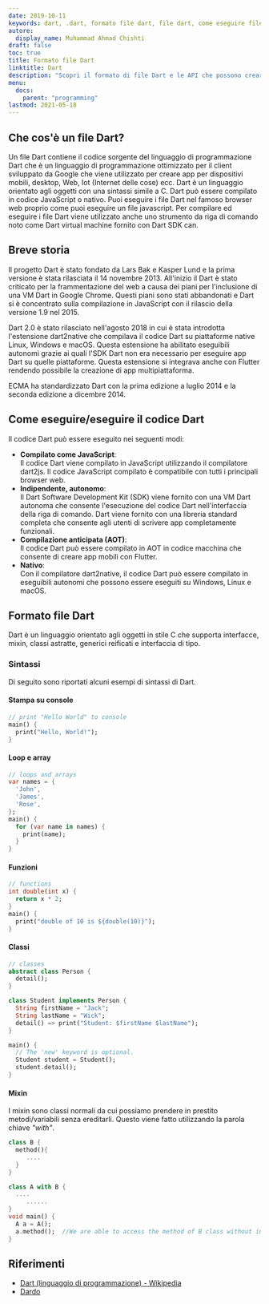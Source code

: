 ```yaml
---
date: 2019-10-11
keywords: dart, .dart, formato file dart, file dart, come eseguire file dart, estensione .dart
autore:
  display_name: Muhammad Ahmad Chishti
draft: false
toc: true
title: Formato file Dart
linktitle: Dart
description: "Scopri il formato di file Dart e le API che possono creare e aprire file Dart."
menu:
  docs:
    parent: "programming"
lastmod: 2021-05-18
---
```


## Che cos'è un file Dart? ##

Un file Dart contiene il codice sorgente del linguaggio di programmazione Dart che è un linguaggio di programmazione ottimizzato per il client sviluppato da Google che viene utilizzato per creare app per dispositivi mobili, desktop, Web, Iot (Internet delle cose) ecc. Dart è un linguaggio orientato agli oggetti con una sintassi simile a C. Dart può essere compilato in codice JavaScript o nativo. Puoi eseguire i file Dart nel famoso browser web proprio come puoi eseguire un file javascript. Per compilare ed eseguire i file Dart viene utilizzato anche uno strumento da riga di comando noto come Dart virtual machine fornito con Dart SDK can.

## Breve storia ##

Il progetto Dart è stato fondato da Lars Bak e Kasper Lund e la prima versione è stata rilasciata il 14 novembre 2013. All'inizio il Dart è stato criticato per la frammentazione del web a causa dei piani per l'inclusione di una VM Dart in Google Chrome. Questi piani sono stati abbandonati e Dart si è concentrato sulla compilazione in JavaScript con il rilascio della versione 1.9 nel 2015.

Dart 2.0 è stato rilasciato nell'agosto 2018 in cui è stata introdotta l'estensione dart2native che compilava il codice Dart su piattaforme native Linux, Windows e macOS. Questa estensione ha abilitato eseguibili autonomi grazie ai quali l'SDK Dart non era necessario per eseguire app Dart su quelle piattaforme. Questa estensione si integrava anche con Flutter rendendo possibile la creazione di app multipiattaforma.

ECMA ha standardizzato Dart con la prima edizione a luglio 2014 e la seconda edizione a dicembre 2014.


## Come eseguire/eseguire il codice Dart ##

Il codice Dart può essere eseguito nei seguenti modi:

- **Compilato come JavaScript**:</br> Il codice Dart viene compilato in JavaScript utilizzando il compilatore dart2js. Il codice JavaScript compilato è compatibile con tutti i principali browser web.
- **Indipendente, autonomo**:</br> Il Dart Software Development Kit (SDK) viene fornito con una VM Dart autonoma che consente l'esecuzione del codice Dart nell'interfaccia della riga di comando. Dart viene fornito con una libreria standard completa che consente agli utenti di scrivere app completamente funzionali.
- **Compilazione anticipata (AOT)**:</br> Il codice Dart può essere compilato in AOT in codice macchina che consente di creare app mobili con Flutter.
- **Nativo**:</br> Con il compilatore dart2native, il codice Dart può essere compilato in eseguibili autonomi che possono essere eseguiti su Windows, Linux e macOS.

## Formato file Dart ##

Dart è un linguaggio orientato agli oggetti in stile C che supporta interfacce, mixin, classi astratte, generici reificati e interfaccia di tipo.

### Sintassi ###

Di seguito sono riportati alcuni esempi di sintassi di Dart.

#### Stampa su console ####

```dart
// print "Hello World" to console
main() {
  print("Hello, World!");
}
```

#### Loop e array ####

```dart
// loops and arrays
var names = {
  'John',
  'James',
  'Rose',
};
main() {
  for (var name in names) {
    print(name);
  }
}
```

#### Funzioni ####

```dart
// functions
int double(int x) {
  return x * 2;
}
main() {
  print("double of 10 is ${double(10)}");
}
```

#### Classi ####

```dart
// classes
abstract class Person {
  detail();
}

class Student implements Person {
  String firstName = "Jack";
  String lastName = "Wick";
  detail() => print("Student: $firstName $lastName");
}

main() {
  // The 'new' keyword is optional.
  Student student = Student();
  student.detail();
}
```

#### Mixin ####

I mixin sono classi normali da cui possiamo prendere in prestito metodi/variabili senza ereditarli. Questo viene fatto utilizzando la parola chiave *"with"*.

```dart
class B {  
  method(){
     ....
  }
}

class A with B {
  ....
     ......
}
void main() {
  A a = A();
  a.method();  //We are able to access the method of B class without inheriting from it.
}
```

## Riferimenti ##

- [Dart (linguaggio di programmazione) - Wikipedia](https://en.wikipedia.org/wiki/Dart_(linguaggio_di_programmazione))
- [Dardo](https://dart.dev/)

